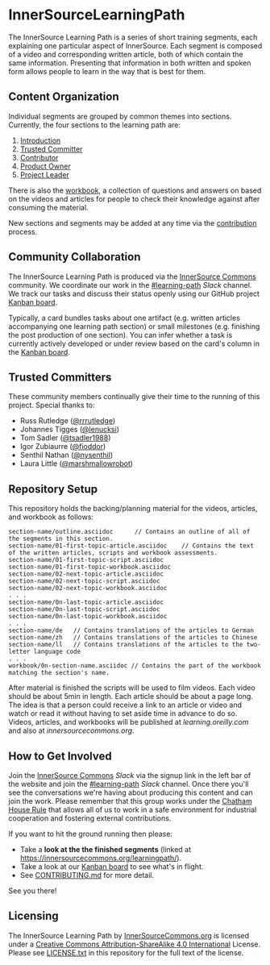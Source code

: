 # InnerSourceLearningPath

The InnerSource Learning Path is a series of short training segments, each explaining one particular aspect of InnerSource.
Each segment is composed of a video and corresponding written article, both of which contain the same information.
Presenting that information in both written and spoken form allows people to learn in the way that is best for them.

## Content Organization

Individual segments are grouped by common themes into sections.
Currently, the four sections to the learning path are:

  1. [Introduction](http://innersourcecommons.org/learn/learning-path/introduction/)
  1. [Trusted Committer](http://innersourcecommons.org/learn/learning-path/trusted-committer/)
  1. [Contributor](http://innersourcecommons.org/learn/learning-path/contributor/)
  1. [Product Owner](http://innersourcecommons.org/learn/learning-path/product-owner/)
  1. [Project Leader](https://innersourcecommons.org/learn/learning-path/project-leader/)
 
There is also the [workbook](workbook/), a collection of questions and answers on based on the videos and articles for people to check their knowledge against after consuming the material.

New sections and segments may be added at any time via the [contribution] process.

## Community Collaboration

The InnerSource Learning Path is produced via the [InnerSource Commons] community.
We coordinate our work in the [#learning-path] _Slack_ channel.
We track our tasks and discuss their status openly using our GitHub project [Kanban board].

Typically, a card bundles tasks about one artifact (e.g. written articles accompanying one learning path section) or small milestones (e.g. finishing the post production of one section). 
You can infer whether a task is currently actively developed or under review based on the card's column in the [Kanban board].

## Trusted Committers

These community members continually give their time to the running of this project.
Special thanks to:

* Russ Rutledge ([@rrrutledge])
* Johannes Tigges ([@lenucksi])
* Tom Sadler ([@tsadler1988])
* Igor Zubiaurre ([@fioddor])
* Senthil Nathan ([@nysenthil])
* Laura Little ([@marshmallowrobot])

## Repository Setup

This repository holds the backing/planning material for the videos, articles, and workbook as follows:

```
section-name/outline.asciidoc      // Contains an outline of all of the segments in this section.
section-name/01-first-topic-article.asciidoc    // Contains the text of the written articles, scripts and workbook assessments.
section-name/01-first-topic-script.asciidoc
section-name/01-first-topic-workbook.asciidoc
section-name/02-next-topic-article.asciidoc
section-name/02-next-topic-script.asciidoc
section-name/02-next-topic-workbook.asciidoc
. . .
section-name/0n-last-topic-article.asciidoc
section-name/0n-last-topic-script.asciidoc
section-name/0n-last-topic-workbook.asciidoc
. . .
section-name/de   // Contains translations of the articles to German
section-name/zh   // Contains translations of the articles to Chinese
section-name/ll   // Contains translations of the articles to the two-letter language code
. . .
workbook/0n-section-name.asciidoc // Contains the part of the workbook matching the section's name.
```

After material is finished the scripts will be used to film videos.
Each video should be about 5min in length.
Each article should be about a page long.
The idea is that a person could receive a link to an article or video and watch or read it without having to set aside time in advance to do so. 
Videos, articles, and workbooks will be published at _learning.oreilly.com_ and also at _innersourcecommons.org_.

## How to Get Involved

Join the [InnerSource Commons] _Slack_ via the signup link in the left bar of the website and join the [#learning-path] _Slack_ channel.
Once there you'll see the conversations we're having about producing this content and can join the work.
Please remember that this group works under the [Chatham House Rule] that allows all of us to work in a safe environment for industrial cooperation and fostering external contributions.

If you want to hit the ground running then please:

* Take a **look at the the finished segments** (linked at https://innersourcecommons.org/learningpath/).
* Take a look at our [Kanban board] to see what's in flight.
* See [CONTRIBUTING.md][contribution] for more detail.

See you there!

[Kanban board]: https://github.com/InnerSourceCommons/InnerSourceLearningPath/projects/1
[InnerSource Commons]: http://www.innersourcecommons.org/
[#learning-path]: https://innersourcecommons.slack.com/messages/CARTU4XV2
[Chatham House Rule]: https://www.chathamhouse.org/chatham-house-rule

## Licensing
The InnerSource Learning Path by [InnerSourceCommons.org](http://innersourcecommons.org) is licensed under a [Creative Commons Attribution-ShareAlike 4.0 International](http://creativecommons.org/licenses/by-sa/4.0/) License.
Please see [LICENSE.txt] in this repository for the full text of the license.

[@rrrutledge]: https://github.com/rrrutledge
[@lenucksi]: https://github.com/lenucksi
[@tsadler1988]: https://github.com/tsadler1988
[@fioddor]: https://github.com/fioddor
[@nysenthil]: https://github.com/nysenthil
[@marshmallowrobot]: https://github.com/marshmallowrobot
[contribution]: ./CONTRIBUTING.md
[LICENSE.txt]: ./LICENSE.txt
